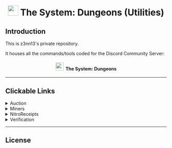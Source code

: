 <h1 align="center"><img src="https://media.discordapp.net/attachments/710699457867546694/959830273749569586/2020.10.13_22.14.04.gif" height=32px width=32px></img>&nbspThe System: Dungeons (Utilities)</h1>

## Introduction

This is z3nn13's private repository.

It houses all the commands/tools coded for the Discord Community Server:

<h4 align="center"><img src="https://i.ibb.co/rm6xD0x/discord.png" height=25px width=25px>&nbsp&nbspThe System: Dungeons</h4>

---

## Clickable Links

<details>
    <summary>Auction</summary>

- 📂┃・[Open Folder](Auction/)
  - 📂┃・ [v1](Auction/v1)
  - 📂┃・ [v2](Auction/v2)
    - 💾 ┃・[AuctionV2.go](Auction/v2/AuctionV2.go)
    - 💾 ┃・[ReactionListenerV2.go](Auction/v2/ReactionListenerV2.go)
    </details>

<details>
    <summary>Miners</summary>

- 📂┃・[Open Folder](Miners/)
  - 💾 ┃・ [miners.go](Miners/miners.go)

</details>

<details>
    <summary>NitroReceipts</summary>

- 📂┃・[Open Folder](NitroReceipts/)
  - 📂┃・ [dist](NitroReceipts/dist)
  - 💾┃・[ReceiptHelper.exe](NitroReceipts/dist/ReceiptHelper.exe)
  - 💾┃・[ReceiptHelper.py](NitroReceipts/dist/ReceiptHelper.py)

</details>

<details>
    <summary>Verification</summary>

- 📂┃・[Open Folder](Verification/)
  - 📂 ┃・ [commands](Verification/commands/)
    - 💾 ┃・ [suscommands.go](Verification/commands/susCommands.go)

</details>

---

## License
